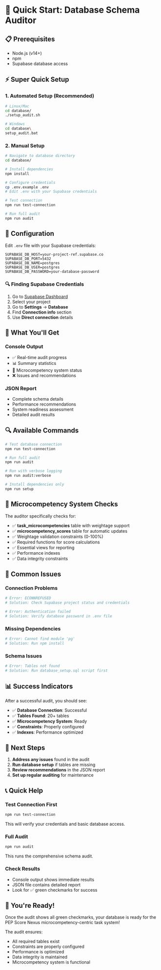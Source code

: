 # 🚀 Quick Start: Database Schema Auditor

## 📋 Prerequisites

- Node.js (v14+)
- npm
- Supabase database access

## ⚡ Super Quick Setup

### 1. Automated Setup (Recommended)

```bash
# Linux/Mac
cd database/
./setup_audit.sh

# Windows
cd database\
setup_audit.bat
```

### 2. Manual Setup

```bash
# Navigate to database directory
cd database/

# Install dependencies
npm install

# Configure credentials
cp .env.example .env
# Edit .env with your Supabase credentials

# Test connection
npm run test-connection

# Run full audit
npm run audit
```

## 🔧 Configuration

Edit `.env` file with your Supabase credentials:

```env
SUPABASE_DB_HOST=your-project-ref.supabase.co
SUPABASE_DB_PORT=5432
SUPABASE_DB_NAME=postgres
SUPABASE_DB_USER=postgres
SUPABASE_DB_PASSWORD=your-database-password
```

### 🔍 Finding Supabase Credentials

1. Go to [Supabase Dashboard](https://app.supabase.com)
2. Select your project
3. Go to **Settings** → **Database**
4. Find **Connection info** section
5. Use **Direct connection** details

## 🎯 What You'll Get

### Console Output
- ✅ Real-time audit progress
- 📊 Summary statistics
- 🎯 Microcompetency system status
- ❌ Issues and recommendations

### JSON Report
- Complete schema details
- Performance recommendations
- System readiness assessment
- Detailed audit results

## 🔍 Available Commands

```bash
# Test database connection
npm run test-connection

# Run full audit
npm run audit

# Run with verbose logging
npm run audit:verbose

# Install dependencies only
npm run setup
```

## 🎯 Microcompetency System Checks

The auditor specifically checks for:

- ✅ **task_microcompetencies** table with weightage support
- ✅ **microcompetency_scores** table for automatic updates
- ✅ Weightage validation constraints (0-100%)
- ✅ Required functions for score calculations
- ✅ Essential views for reporting
- ✅ Performance indexes
- ✅ Data integrity constraints

## 🚨 Common Issues

### Connection Problems
```bash
# Error: ECONNREFUSED
# Solution: Check Supabase project status and credentials

# Error: Authentication failed
# Solution: Verify database password in .env file
```

### Missing Dependencies
```bash
# Error: Cannot find module 'pg'
# Solution: Run npm install
```

### Schema Issues
```bash
# Error: Tables not found
# Solution: Run database_setup.sql script first
```

## 📊 Success Indicators

After a successful audit, you should see:

- ✅ **Database Connection**: Successful
- ✅ **Tables Found**: 20+ tables
- ✅ **Microcompetency System**: Ready
- ✅ **Constraints**: Properly configured
- ✅ **Indexes**: Performance optimized

## 🔄 Next Steps

1. **Address any issues** found in the audit
2. **Run database setup** if tables are missing
3. **Review recommendations** in the JSON report
4. **Set up regular auditing** for maintenance

## 📞 Quick Help

### Test Connection First
```bash
npm run test-connection
```
This will verify your credentials and basic database access.

### Full Audit
```bash
npm run audit
```
This runs the comprehensive schema audit.

### Check Results
- Console output shows immediate results
- JSON file contains detailed report
- Look for ✅ green checkmarks for success

## 🎉 You're Ready!

Once the audit shows all green checkmarks, your database is ready for the PEP Score Nexus microcompetency-centric task system!

The audit ensures:
- All required tables exist
- Constraints are properly configured
- Performance is optimized
- Data integrity is maintained
- Microcompetency system is functional
